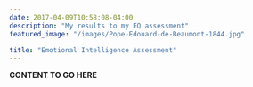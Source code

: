 ```yaml
---
date: 2017-04-09T10:58:08-04:00
description: "My results to my EQ assessment"
featured_image: "/images/Pope-Edouard-de-Beaumont-1844.jpg"

title: "Emotional Intelligence Assessment"
---
```


**CONTENT TO GO HERE**